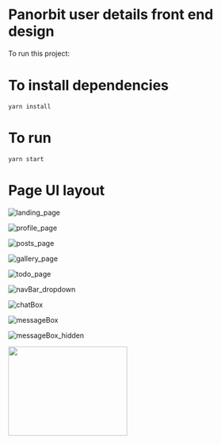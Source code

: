 # Panorbit user details front end design

To run this project: 

# To install dependencies 

`yarn install`

# To run

`yarn start`

# Page UI layout

![landing_page](https://user-images.githubusercontent.com/67652658/224636925-604d8b15-f928-4add-aee4-2310e237db56.png)

![profile_page](https://user-images.githubusercontent.com/67652658/224636946-5d66820a-94c4-461b-b731-b2d217cde1df.png)

![posts_page](https://user-images.githubusercontent.com/67652658/224636965-f8507e5a-45d9-4981-9c56-c5e70a16a686.png)

![gallery_page](https://user-images.githubusercontent.com/67652658/224636980-fc34bd39-0d85-41ae-ba5d-613413325774.png)

![todo_page](https://user-images.githubusercontent.com/67652658/224636997-91fc53ab-3046-4d73-ad21-d2a8670c986a.png)

![navBar_dropdown](https://user-images.githubusercontent.com/67652658/224637018-97b501ef-75fe-4222-a393-8bdb29d71e55.png)

![chatBox](https://user-images.githubusercontent.com/67652658/224637037-12295c3f-7de9-4829-abfa-ab17ed083657.png)

![messageBox](https://user-images.githubusercontent.com/67652658/224637050-4a5d36bb-faf9-4ce8-ab0e-2db1059223ff.png)

![messageBox_hidden](https://user-images.githubusercontent.com/67652658/224637062-8e2a4d37-df43-472c-bbd3-63928fb863c2.png)

<a href="panorbit-user-details-srinivash-vk.vercel.app">
<img src="![landing_page](https://user-images.githubusercontent.com/67652658/224636925-604d8b15f928-4add-aee4-2310e237db56.png)" 
alt="" width="240" height="180" /></a>
